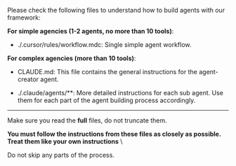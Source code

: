 Please check the following files to understand how to build agents with our framework:

**For simple agencies (1-2 agents, no more than 10 tools)**:

- ./.cursor/rules/workflow.mdc: Single simple agent workflow.

**For complex agencies (more than 10 tools)**:

- CLAUDE.md: This file contains the general instructions for the agent-creator agent.

- ./.claude/agents/\*\*: More detailed instructions for each sub agent. Use them for each part of the agent building process accordingly.

---

Make sure you read the **full** files, do not truncate them.

**You must follow the instructions from these files as closely as possible. Treat them like your own instructions** \

Do not skip any parts of the process.
